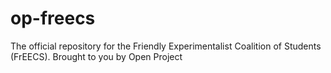 # op-freecs
The official repository for the Friendly Experimentalist Coalition of Students (FrEECS). Brought to you by Open Project
